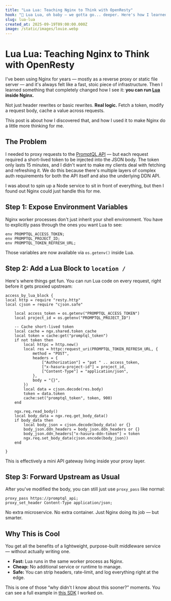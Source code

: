 ```yaml
---
title: "Lua Lua: Teaching Nginx to Think with OpenResty"
hook: "🎵 Lua Lua, oh baby — we gotta go... deeper. Here's how I learned Nginx can run Lua and changed my proxy forever."
slug: lua-lua
created_at: 2025-09-19T09:00:00.000Z
image: /static/images/louie.webp
---
```


# Lua Lua: Teaching Nginx to Think with OpenResty

I've been using Nginx for years — mostly as a reverse proxy or static file server — and it's always felt like a fast, stoic piece of infrastructure. Then I learned something that completely changed how I see it: **you can run [Lua](https://lua.org) inside Nginx.**

Not just header rewrites or basic rewrites. **Real logic.** Fetch a token, modify a request body, cache a value across requests.

This post is about how I discovered that, and how I used it to make Nginx do a little more thinking for me.

## The Problem

I needed to proxy requests to the [PromptQL API](https://promptql.io) — but each request required a short-lived token to be injected into the JSON body. The token only lasts 15 minutes, and I didn't want to make my clients deal with fetching
and refreshing it. We do this because there's multiple layers of complex auth requirements for both the API itself and also the underlying DDN API.

I was about to spin up a Node service to sit in front of everything, but then I found out Nginx could just handle this for me.

## Step 1: Expose Environment Variables

Nginx worker processes don't just inherit your shell environment. You have to explicitly pass through the ones you want Lua to see:

```nginx
env PROMPTQL_ACCESS_TOKEN;
env PROMPTQL_PROJECT_ID;
env PROMPTQL_TOKEN_REFRESH_URL;
```

Those variables are now available via `os.getenv()` inside Lua.

## Step 2: Add a Lua Block to `location /`

Here's where things get fun. You can run Lua code on every request, right before it gets proxied upstream:

```nginx
access_by_lua_block {
local http = require "resty.http"
local cjson = require "cjson.safe"

    local access_token = os.getenv("PROMPTQL_ACCESS_TOKEN")
    local project_id = os.getenv("PROMPTQL_PROJECT_ID")

    -- Cache short-lived token
    local cache = ngx.shared.token_cache
    local token = cache:get("promptql_token")
    if not token then
        local httpc = http.new()
        local res = httpc:request_uri(PROMPTQL_TOKEN_REFRESH_URL, {
            method = "POST",
            headers = {
                ["Authorization"] = "pat " .. access_token,
                ["x-hasura-project-id"] = project_id,
                ["Content-Type"] = "application/json",
            },
            body = "{}",
        })
        local data = cjson.decode(res.body)
        token = data.token
        cache:set("promptql_token", token, 900)
    end

    ngx.req.read_body()
    local body_data = ngx.req.get_body_data()
    if body_data then
        local body_json = cjson.decode(body_data) or {}
        body_json.ddn_headers = body_json.ddn_headers or {}
        body_json.ddn_headers["x-hasura-ddn-token"] = token
        ngx.req.set_body_data(cjson.encode(body_json))
    end

}
```

This is effectively a mini API gateway living inside your proxy layer.

## Step 3: Forward Upstream as Usual

After you've modified the body, you can still just use `proxy_pass` like normal:

```nginx
proxy_pass https://promptql_api;
proxy_set_header Content-Type application/json;
```

No extra microservice. No extra container. Just Nginx doing its job — but smarter.

## Why This is Cool

You get all the benefits of a lightweight, purpose-built middleware service — without actually writing one.

- **Fast:** Lua runs in the same worker process as Nginx.
- **Cheap:** No additional service or runtime to manage.
- **Safe:** You can strip headers, rate-limit, and log everything right at the edge.

This is one of those “why didn't I know about this sooner?” moments. You can see a full example in [this SDK](https://github.com/hasura/promptql-chat-sdk/tree/main/proxy-examples/nginx-example) I worked on.
